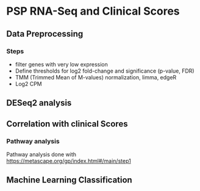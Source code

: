 # PSP RNA-Seq and Clinical Scores



## Data Preprocessing
### Steps
- filter genes with very low expression
- Define thresholds for log2 fold-change and significance (p-value, FDR)
- TMM (Trimmed Mean of M-values) normalization, limma, edgeR
- Log2 CPM


## DESeq2 analysis

## Correlation with clinical Scores

### Pathway analysis
Pathway analysis done with https://metascape.org/gp/index.html#/main/step1

## Machine Learning Classification 